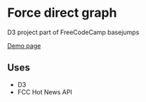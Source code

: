 # Force direct graph

D3 project part of FreeCodeCamp basejumps

[Demo page](http://vadimdez.github.io/force-directed-graph-news/)

## Uses

- D3
- FCC Hot News API
